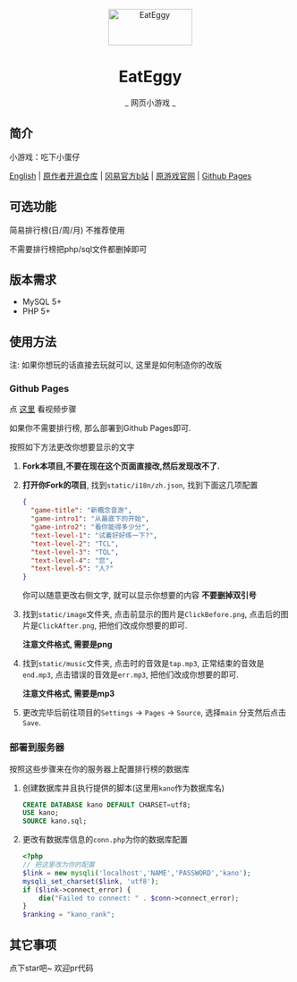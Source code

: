 <p align="center">
  <a href="https://ee.azqaq.top"><img src="https://cdn.jsdelivr.net/gh/azdyqwo/eat-eggy/static/image/eplogo_cn.webp" width="150" height="65" alt="EatEggy"></a>
</p>
<div align="center">

# EatEggy

_ 网页小游戏 _

</div>


## 简介

小游戏：吃下小蛋仔

[English](README_EN.md)
|
[原作者开源仓库](https://github.com/arcxingye/EatKano)
|
[冈易官方b站](https://b23.tv/QbGpxGs)
|
[原游戏官网](https://party.163.com)
|
[Github Pages](https://ee.azqaq.top)

## 可选功能

简易排行榜(日/周/月) 不推荐使用

不需要排行榜把php/sql文件都删掉即可

## 版本需求
+ MySQL 5+
+ PHP 5+

## 使用方法

注: 如果你想玩的话直接去玩就可以, 这里是如何制造你的改版

### Github Pages

点 [这里](https://www.bilibili.com/video/BV1r94y1d765) 看视频步骤

如果你不需要排行榜, 那么部署到Github Pages即可.

按照如下方法更改你想要显示的文字

1. **Fork本项目,不要在现在这个页面直接改,然后发现改不了.**

2. **打开你Fork的项目**, 找到`static/i18n/zh.json`, 找到下面这几项配置

   ```json
   {
     "game-title": "新概念音游",
     "game-intro1": "从最底下的开始",
     "game-intro2": "看你能得多少分",
     "text-level-1": "试着好好练一下?",
     "text-level-2": "TCL",
     "text-level-3": "TQL",
     "text-level-4": "您",
     "text-level-5": "人?"
   }
   ```

   你可以随意更改右侧文字, 就可以显示你想要的内容 **不要删掉双引号**

3. 找到`static/image`文件夹, 点击前显示的图片是`ClickBefore.png`, 点击后的图片是`ClickAfter.png`, 把他们改成你想要的即可.

    **注意文件格式, 需要是png**

4. 找到`static/music`文件夹, 点击时的音效是`tap.mp3`, 正常结束的音效是`end.mp3`, 点击错误的音效是`err.mp3`, 把他们改成你想要的即可.

   **注意文件格式, 需要是mp3**

5. 更改完毕后前往项目的`Settings` -> `Pages` -> `Source`, 选择`main` 分支然后点击`Save`.

### 部署到服务器

按照这些步骤来在你的服务器上配置排行榜的数据库

1. 创建数据库并且执行提供的脚本(这里用`kano`作为数据库名)
   ```sql
   CREATE DATABASE kano DEFAULT CHARSET=utf8;
   USE kano;
   SOURCE kano.sql;
   ```

2. 更改有数据库信息的`conn.php`为你的数据库配置

   ```php
   <?php
   // 把这里改为你的配置
   $link = new mysqli('localhost','NAME','PASSWORD','kano');
   mysqli_set_charset($link, 'utf8');
   if ($link->connect_error) {
       die("Failed to connect: " . $conn->connect_error);
   }
   $ranking = "kano_rank";
   ```


## 其它事项

点下star吧~ 欢迎pr代码
